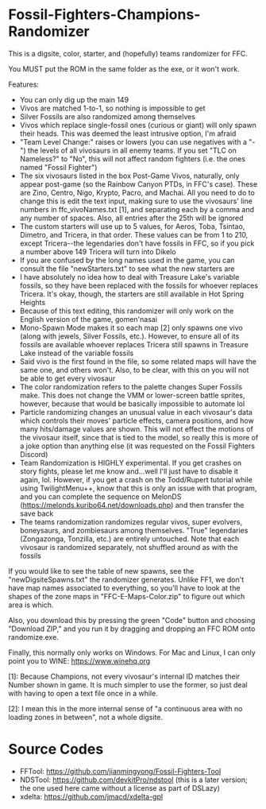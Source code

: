 # Fossil-Fighters-Champions-Randomizer
This is a digsite, color, starter, and (hopefully) teams randomizer for FFC.

You MUST put the ROM in the same folder as the exe, or it won't work.

Features:
- You can only dig up the main 149
- Vivos are matched 1-to-1, so nothing is impossible to get
- Silver Fossils are also randomized among themselves
- Vivos which replace single-fossil ones (curious or giant) will only spawn their heads. This
  was deemed the least intrusive option, I'm afraid
- "Team Level Change:" raises or lowers (you can use negatives with a "-") the levels of all
  vivosaurs in all enemy teams. If you set "TLC on Nameless?" to "No", this will not affect
  random fighters (i.e. the ones named "Fossil Fighter")
- The six vivosaurs listed in the box Post-Game Vivos, naturally, only appear post-game (so
  the Rainbow Canyon PTDs, in FFC's case). These are Zino, Centro, Nigo, Krypto, Pacro, and
  Machai. All you need to do to change this is edit the text input, making sure to use the
  vivosaurs' line numbers in ffc_vivoNames.txt [1], and separating each by a comma and any
  number of spaces. Also, all entries after the 25th will be ignored
- The custom starters will use up to 5 values, for Aeros, Toba, Tsintao, Dimetro, and
  Tricera, in that order. These values can be from 1 to 210, except Tricera--the legendaries
  don't have fossils in FFC, so if you pick a number above 149 Tricera will turn into Dikelo
- If you are confused by the long names used in the game, you can consult the file
  "newStarters.txt" to see what the new starters are
- I have absolutely no idea how to deal with Treasure Lake's variable fossils, so they have
  been replaced with the fossils for whoever replaces Tricera. It's okay, though, the
  starters are still available in Hot Spring Heights
- Because of this text editing, this randomizer will only work on the English version of the
  game, gomen'nasai
- Mono-Spawn Mode makes it so each map [2] only spawns one vivo (along with jewels, Silver
  Fossils, etc.). However, to ensure all of its fossils are available whoever replaces
  Tricera still spawns in Treasure Lake instead of the variable fossils
- Said vivo is the first found in the file, so some related maps will have the same one, and
  others won't. Also, to be clear, with this on you will not be able to get every vivosaur
- The color randomization refers to the palette changes Super Fossils make. This does not
  change the VMM or lower-screen battle sprites, however, because that would be basically
  impossible to automate lol
- Particle randomizing changes an unusual value in each vivosaur's data which controls
  their moves' particle effects, camera positions, and how many hits/damage values are
  shown. This will not effect the motions of the vivosaur itself, since that is
  tied to the model, so really this is more of a joke option than anything else (it was
  requested on the Fossil Fighters Discord)
- Team Randomization is HIGHLY experimental. If you get crashes on story fights, please
  let me know and...well I'll just have to disable it again, lol. However, if you get a
  crash on the Todd/Rupert tutorial while using TwilightMenu++, know that this is only an
  issue with that program, and you can complete the sequence on MelonDS
  (https://melonds.kuribo64.net/downloads.php) and then transfer the save back
- The teams randomization randomizes regular vivos, super evolvers, boneysaurs, and
  zombiesaurs among themselves. "True" legendaries (Zongazonga, Tonzilla, etc.) are
  entirely untouched. Note that each vivosaur is randomized separately, not shuffled
  around as with the fossils
   
If you would like to see the table of new spawns, see the "newDigsiteSpawns.txt" the
randomizer generates. Unlike FF1, we don't have map names associated to everything, so
you'll have to look at the shapes of the zone maps in "FFC-E-Maps-Color.zip" to figure out
which area is which.

Also, you download this by pressing the green "Code" button and choosing "Download ZIP," and
you run it by dragging and dropping an FFC ROM onto randomize.exe.

Finally, this normally only works on Windows. For Mac and Linux, I can only point you to
WINE: https://www.winehq.org

[1]: Because Champions, not every vivosaur's internal ID matches their Number shown in game.
It is much simpler to use the former, so just deal with having to open a text file once in 
a while.

[2]: I mean this in the more internal sense of "a continuous area with no loading zones in
between", not a whole digsite.

# Source Codes
- FFTool: https://github.com/jianmingyong/Fossil-Fighters-Tool
- NDSTool: https://github.com/devkitPro/ndstool (this is a later version; the one used here came without a license as part of DSLazy)
- xdelta: https://github.com/jmacd/xdelta-gpl

